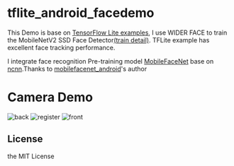 # tflite_android_facedemo
This Demo is base on [TensorFlow Lite examples](https://github.com/tensorflow/tensorflow/tree/master/tensorflow/lite/examples/android), I use WIDER FACE to train the MobileNetV2 SSD Face Detector[(train detail)](https://medium.com/tensorflow/training-and-serving-a-realtime-mobile-object-detector-in-30-minutes-with-cloud-tpus-b78971cf1193). TFLite example has excellent face tracking performance. 

I integrate face recognition Pre-training model [MobileFaceNet](https://github.com/deepinsight/insightface) base on [ncnn](https://github.com/Tencent/ncnn).Thanks to [mobilefacenet_android](https://github.com/GRAYKEY/mobilefacenet_android)'s author


# Camera Demo

![back](https://github.com/wangjiangyong/tflite_android_facedemo/blob/master/back.jpg?raw=true)
![register](https://github.com/wangjiangyong/tflite_android_facedemo/blob/master/register.jpg?raw=true)
![front](https://github.com/wangjiangyong/tflite_android_facedemo/blob/master/front.jpg?raw=true)






## License
the MIT License
